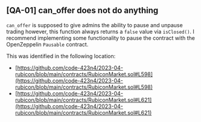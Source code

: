 ## [QA-01] can_offer does not do anything

`can_offer` is supposed to give admins the ability to pause and unpause trading however, this function always returns a `false` value via `isClosed()`. I recommend implementing some functionality to pause the contract with the OpenZeppelin `Pausable` contract. 

This was identified in the following location:

- [https://github.com/code-423n4/2023-04-rubicon/blob/main/contracts/RubiconMarket.sol#L598](https://github.com/code-423n4/2023-04-rubicon/blob/main/contracts/RubiconMarket.sol#L598)
- [https://github.com/code-423n4/2023-04-rubicon/blob/main/contracts/RubiconMarket.sol#L621](https://github.com/code-423n4/2023-04-rubicon/blob/main/contracts/RubiconMarket.sol#L621)